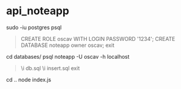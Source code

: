 # api_noteapp

sudo -iu postgres
psql

>CREATE ROLE oscav WITH LOGIN PASSWORD '1234';
>CREATE DATABASE noteapp owner oscav;
>exit

cd databases/
psql noteapp -U oscav -h localhost

>\i db.sql
>\i insert.sql
>exit

cd ..
node index.js